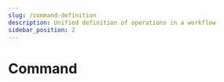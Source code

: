 ```yaml
---
slug: /command-definition
description: Unified definition of operations in a workflow
sidebar_position: 2
---
```


# Command
